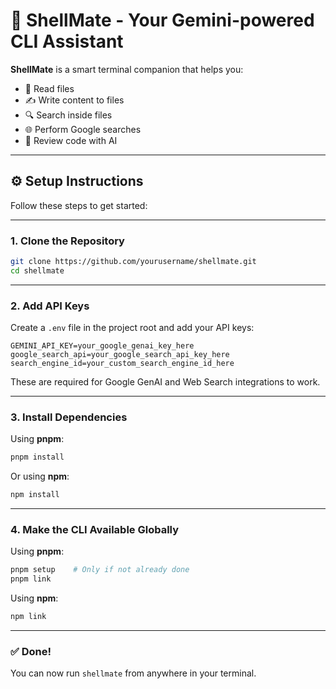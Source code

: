 # 🐚 ShellMate - Your Gemini-powered CLI Assistant

**ShellMate** is a smart terminal companion that helps you:

* 📄 Read files
* ✍️ Write content to files
* 🔍 Search inside files
* 🌐 Perform Google searches
* 🧠 Review code with AI

---

## ⚙️ Setup Instructions

Follow these steps to get started:

---

### 1. **Clone the Repository**

```bash
git clone https://github.com/yourusername/shellmate.git
cd shellmate
```

---

### 2. **Add API Keys**

Create a `.env` file in the project root and add your API keys:

```
GEMINI_API_KEY=your_google_genai_key_here
google_search_api=your_google_search_api_key_here
search_engine_id=your_custom_search_engine_id_here
```

These are required for Google GenAI and Web Search integrations to work.

---

### 3. **Install Dependencies**

Using **pnpm**:

```bash
pnpm install
```

Or using **npm**:

```bash
npm install
```

---

### 4. **Make the CLI Available Globally**

Using **pnpm**:

```bash
pnpm setup    # Only if not already done
pnpm link
```

Using **npm**:

```bash
npm link
```

---

### ✅ Done!

You can now run `shellmate` from anywhere in your terminal.

